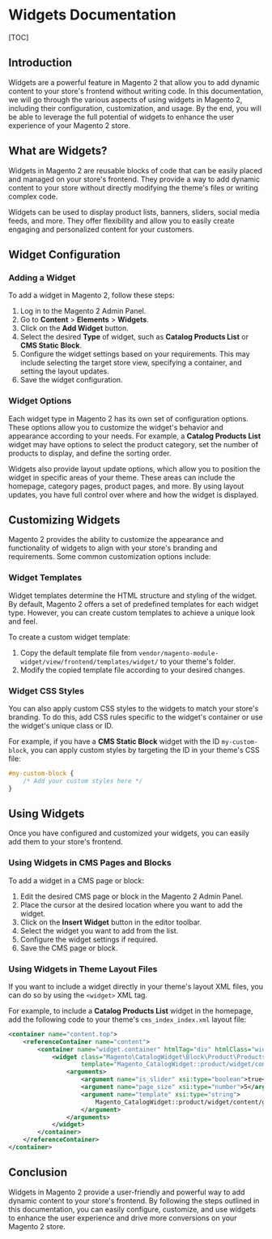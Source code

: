 # Widgets Documentation

[TOC]

## Introduction

Widgets are a powerful feature in Magento 2 that allow you to add dynamic content to your store's frontend without
writing code. In this documentation, we will go through the various aspects of using widgets in Magento 2, including
their configuration, customization, and usage. By the end, you will be able to leverage the full potential of widgets to
enhance the user experience of your Magento 2 store.

## What are Widgets?

Widgets in Magento 2 are reusable blocks of code that can be easily placed and managed on your store's frontend. They
provide a way to add dynamic content to your store without directly modifying the theme's files or writing complex code.

Widgets can be used to display product lists, banners, sliders, social media feeds, and more. They offer flexibility and
allow you to easily create engaging and personalized content for your customers.

## Widget Configuration

### Adding a Widget

To add a widget in Magento 2, follow these steps:

1. Log in to the Magento 2 Admin Panel.
2. Go to **Content** > **Elements** > **Widgets**.
3. Click on the **Add Widget** button.
4. Select the desired **Type** of widget, such as **Catalog Products List** or **CMS Static Block**.
5. Configure the widget settings based on your requirements. This may include selecting the target store view,
   specifying a container, and setting the layout updates.
6. Save the widget configuration.

### Widget Options

Each widget type in Magento 2 has its own set of configuration options. These options allow you to customize the
widget's behavior and appearance according to your needs. For example, a **Catalog Products List** widget may have
options to select the product category, set the number of products to display, and define the sorting order.

Widgets also provide layout update options, which allow you to position the widget in specific areas of your theme.
These areas can include the homepage, category pages, product pages, and more. By using layout updates, you have full
control over where and how the widget is displayed.

## Customizing Widgets

Magento 2 provides the ability to customize the appearance and functionality of widgets to align with your store's
branding and requirements. Some common customization options include:

### Widget Templates

Widget templates determine the HTML structure and styling of the widget. By default, Magento 2 offers a set of
predefined templates for each widget type. However, you can create custom templates to achieve a unique look and feel.

To create a custom widget template:

1. Copy the default template file from `vendor/magento-module-widget/view/frontend/templates/widget/` to your theme's
   folder.
2. Modify the copied template file according to your desired changes.

### Widget CSS Styles

You can also apply custom CSS styles to the widgets to match your store's branding. To do this, add CSS rules specific
to the widget's container or use the widget's unique class or ID.

For example, if you have a **CMS Static Block** widget with the ID `my-custom-block`, you can apply custom styles by
targeting the ID in your theme's CSS file:

```css
#my-custom-block {
    /* Add your custom styles here */
}
```

## Using Widgets

Once you have configured and customized your widgets, you can easily add them to your store's frontend.

### Using Widgets in CMS Pages and Blocks

To add a widget in a CMS page or block:

1. Edit the desired CMS page or block in the Magento 2 Admin Panel.
2. Place the cursor at the desired location where you want to add the widget.
3. Click on the **Insert Widget** button in the editor toolbar.
4. Select the widget you want to add from the list.
5. Configure the widget settings if required.
6. Save the CMS page or block.

### Using Widgets in Theme Layout Files

If you want to include a widget directly in your theme's layout XML files, you can do so by using the `<widget>` XML
tag.

For example, to include a **Catalog Products List** widget in the homepage, add the following code to your
theme's `cms_index_index.xml` layout file:

```xml
<container name="content.top">
    <referenceContainer name="content">
        <container name="widget.container" htmlTag="div" htmlClass="widget-container">
            <widget class="Magento\CatalogWidget\Block\Product\ProductsList"
                    template="Magento_CatalogWidget::product/widget/content/grid.phtml">
                <arguments>
                    <argument name="is_slider" xsi:type="boolean">true</argument>
                    <argument name="page_size" xsi:type="number">5</argument>
                    <argument name="template" xsi:type="string">
                        Magento_CatalogWidget::product/widget/content/grid.phtml
                    </argument>
                </arguments>
            </widget>
        </container>
    </referenceContainer>
</container>
```

## Conclusion

Widgets in Magento 2 provide a user-friendly and powerful way to add dynamic content to your store's frontend. By
following the steps outlined in this documentation, you can easily configure, customize, and use widgets to enhance the
user experience and drive more conversions on your Magento 2 store.
